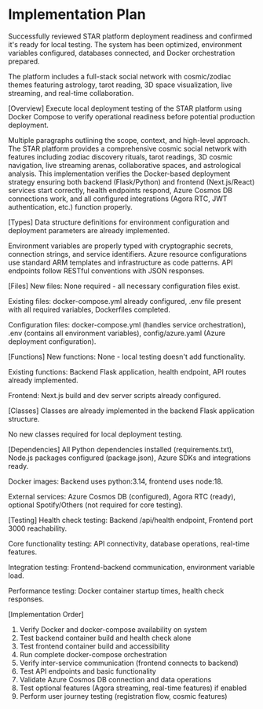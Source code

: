 # Implementation Plan

Successfully reviewed STAR platform deployment readiness and confirmed it's ready for local testing. The system has been optimized, environment variables configured, databases connected, and Docker orchestration prepared.

The platform includes a full-stack social network with cosmic/zodiac themes featuring astrology, tarot reading, 3D space visualization, live streaming, and real-time collaboration.

[Overview]
Execute local deployment testing of the STAR platform using Docker Compose to verify operational readiness before potential production deployment.

Multiple paragraphs outlining the scope, context, and high-level approach. The STAR platform provides a comprehensive cosmic social network with features including zodiac discovery rituals, tarot readings, 3D cosmic navigation, live streaming arenas, collaborative spaces, and astrological analysis. This implementation verifies the Docker-based deployment strategy ensuring both backend (Flask/Python) and frontend (Next.js/React) services start correctly, health endpoints respond, Azure Cosmos DB connections work, and all configured integrations (Agora RTC, JWT authentication, etc.) function properly.

[Types]
Data structure definitions for environment configuration and deployment parameters are already implemented.

Environment variables are properly typed with cryptographic secrets, connection strings, and service identifiers. Azure resource configurations use standard ARM templates and infrastructure as code patterns. API endpoints follow RESTful conventions with JSON responses.

[Files]
New files: None required - all necessary configuration files exist.

Existing files: docker-compose.yml already configured, .env file present with all required variables, Dockerfiles completed.

Configuration files: docker-compose.yml (handles service orchestration), .env (contains all environment variables), config/azure.yaml (Azure deployment configuration).

[Functions]
New functions: None - local testing doesn't add functionality.

Existing functions: Backend Flask application, health endpoint, API routes already implemented.

Frontend: Next.js build and dev server scripts already configured.

[Classes]
Classes are already implemented in the backend Flask application structure.

No new classes required for local deployment testing.

[Dependencies]
All Python dependencies installed (requirements.txt), Node.js packages configured (package.json), Azure SDKs and integrations ready.

Docker images: Backend uses python:3.14, frontend uses node:18.

External services: Azure Cosmos DB (configured), Agora RTC (ready), optional Spotify/Others (not required for core testing).

[Testing]
Health check testing: Backend /api/health endpoint, Frontend port 3000 reachability.

Core functionality testing: API connectivity, database operations, real-time features.

Integration testing: Frontend-backend communication, environment variable load.

Performance testing: Docker container startup times, health check responses.

[Implementation Order]
1. Verify Docker and docker-compose availability on system
2. Test backend container build and health check alone
3. Test frontend container build and accessibility
4. Run complete docker-compose orchestration
5. Verify inter-service communication (frontend connects to backend)
6. Test API endpoints and basic functionality
7. Validate Azure Cosmos DB connection and data operations
8. Test optional features (Agora streaming, real-time features) if enabled
9. Perform user journey testing (registration flow, cosmic features)
